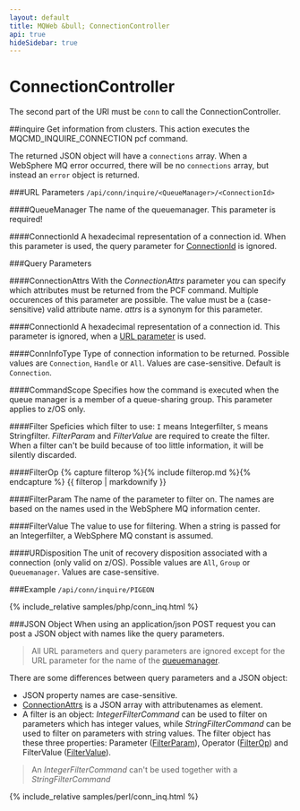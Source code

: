 ```yaml
---
layout: default
title: MQWeb &bull; ConnectionController
api: true
hideSidebar: true
---
```

ConnectionController
====================

The second part of the URI must be `conn` to call the ConnectionController.

##<a name="inquire"></a>inquire
Get information from clusters. This action executes the 
MQCMD_INQUIRE_CONNECTION pcf command.

The returned JSON object will have a `connections` array. When a WebSphere MQ
error occurred, there will be no `connections` array, but instead an `error`
object is returned.

###<a name="inquireURL"></a>URL Parameters
`/api/conn/inquire/<QueueManager>/<ConnectionId>`

####<a name="inquireURLQueueManager"></a>QueueManager
The name of the queuemanager. This parameter is required!

####<a name="inquireURLConnectionId"></a>ConnectionId
A hexadecimal representation of a connection id. When this parameter is used, 
the query parameter for [ConnectionId](#inquireQueryConnectionId) is ignored.

###<a name="inquireQuery"></a>Query Parameters

####<a name="inquireQueryConnectionAttrs"></a>ConnectionAttrs
With the *ConnectionAttrs* parameter you can specify which attributes must be 
returned from the PCF command. Multiple occurences of this parameter are 
possible. The value must be a (case-sensitive) valid attribute name. *attrs* is
a synonym for this parameter.

####<a name="inquireQueryConnectionId"></a>ConnectionId
A hexadecimal representation of a connection id. This parameter is ignored, 
when a [URL parameter](#inquireURLConnectionId) is used.

####<a name="inquireQueryConnInfoType"></a>ConnInfoType
Type of connection information to be returned. Possible values are `Connection`,
`Handle` or `All`. Values are case-sensitive. Default is `Connection`.

####<a name="inquireQueryCommandScope"></a>CommandScope
Specifies how the command is executed when the queue manager is a member of a 
queue-sharing group. This parameter applies to z/OS only.

####<a name="inquireQueryFilter"></a>Filter
Speficies which filter to use: `I` means Integerfilter, `S` means Stringfilter.
*FilterParam* and *FilterValue* are required to create the filter. When a 
filter can't be build because of too little information, it will be silently 
discarded.

####<a name="inquireQueryFilterOp"></a>FilterOp
{% capture filterop %}{% include filterop.md %}{% endcapture %}
{{ filterop | markdownify }}

####<a name="inquireQueryFilterParam"></a>FilterParam
The name of the parameter to filter on. The names are based on the names used 
in the WebSphere MQ information center.

####<a name="inquireQueryFilterValue"></a>FilterValue
The value to use for filtering. When a string is passed for an Integerfilter, 
a WebSphere MQ constant is assumed.

####<a name="inquireQueryURDisposition"></a>URDisposition
The unit of recovery disposition associated with a connection (only valid
on z/OS). Possible values are `All`, `Group` or `Queuemanager`. Values
are case-sensitive.

###<a name="inquireExample"></a>Example
`/api/conn/inquire/PIGEON`  

{% include_relative samples/php/conn_inq.html %}

###<a name="inquireJSON"></a>JSON Object
When using an application/json POST request you can post a JSON object with 
names like the query parameters.

> All URL parameters and query parameters are ignored except for the URL 
> parameter for the name of the [queuemanager](#inquireURLQueueManager).

There are some differences between query parameters and a JSON object:

+ JSON property names are case-sensitive.
+ [ConnectionAttrs](#inquireQueryConnectionAttrs) is a JSON array with 
  attributenames as element.
+ A filter is an object: *IntegerFilterCommand* can be used to filter on 
  parameters which has integer values, while *StringFilterCommand* can be used 
  to filter on parameters with string values. The filter object has these 
  three properties: Parameter ([FilterParam](#inquireQueryFilterParam)), 
  Operator ([FilterOp](#inquireQueryFilterOp)) and FilterValue 
  ([FilterValue](#inquireQueryFilterValue)).

> An *IntegerFilterCommand* can't be used together with a *StringFilterCommand*

{% include_relative samples/perl/conn_inq.html %}
